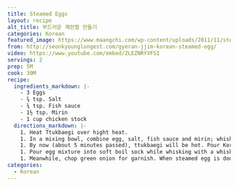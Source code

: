 ```yaml
---
title: Steamed Eggs
layout: recipe
alt_title: 부드러운 계란찜 만들기
categories: Korean
featured_image: https://www.maangchi.com/wp-content/uploads/2011/11/steamed-eggs-590x415.jpg
from: http://seonkyounglongest.com/gyeran-jjim-korean-steamed-egg/
video: https://www.youtube.com/embed/ZLEZNRYVFSI
servings: 2
prep: 5M
cook: 30M
recipe:
  ingredients_markdown: |-
    - 3 Eggs
    - ¾ tsp. Salt
    - ¾ tsp. Fish sauce
    - 1½ tsp. Mirin
    - 1 cup chicken stock
  directions_markdown: |-
    1. Heat Ttukbaegi over hight heat.
    1. In a mixing bowl, combine egg, salt, fish sauce and mirin; whisk all tougher until smooth.
    1. By now (about 5 minutes passed), ttukbaegi will be hot. Pour Korean ultimate stock to hot ttukbaegi and bring it to soft boil, it won’t take that long. If your stock boils hard, reduce heat to medium and bring ti soft boil. This is very important to make silky steamed egg.
    1. Pour egg mixture into soft boil sock while whisking with a whisk. Reduce heat to medium low and keep whisking about 30 seconds to 1 minutes, until egg mixture and stock incorporated completely, smooth and silky. Cover, and steam for 5 minutes.
    1. Meanwhile, chop green onion for garnish. When steamed egg is done cooking, add chopped green onion right on top and serve immediately.
categories:
  - Korean
---
```

